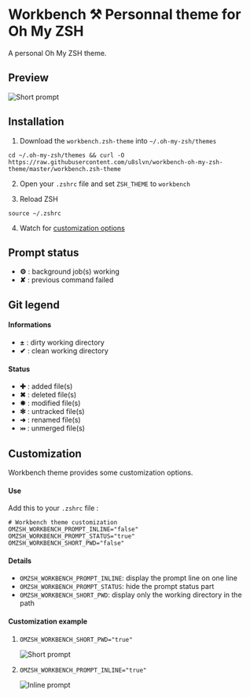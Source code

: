 # Workbench ⚒ Personnal theme for Oh My ZSH

A personal Oh My ZSH theme.

## Preview
![Short prompt](https://docs.google.com/uc?id=0B30nOrEpfS9zR3BndmtQUUtuS00)

## Installation

1. Download the `workbench.zsh-theme` into `~/.oh-my-zsh/themes`

`cd ~/.oh-my-zsh/themes && curl -O https://raw.githubusercontent.com/u8slvn/workbench-oh-my-zsh-theme/master/workbench.zsh-theme`

2. Open your `.zshrc` file and set `ZSH_THEME` to `workbench`

3. Reload ZSH

`source ~/.zshrc`

4. Watch for [customization options](#customization)

## Prompt status

* **⚙** : background job(s) working
* **✘** : previous command failed

## Git legend

#### Informations

* **±** : dirty working directory
* **✔** : clean working directory

#### Status
* **✚** : added file(s)
* **✖** : deleted file(s)
* **✸** : modified file(s)
* **✻** : untracked file(s)
* **➜** : renamed file(s)
* **⤔** : unmerged file(s)

## Customization

Workbench theme provides some customization options.

#### Use

Add this to your `.zshrc` file :
```
# Workbench theme customization
OMZSH_WORKBENCH_PROMPT_INLINE="false"
OMZSH_WORKBENCH_PROMPT_STATUS="true"
OMZSH_WORKBENCH_SHORT_PWD="false"
```

#### Details

* `OMZSH_WORKBENCH_PROMPT_INLINE`: display the prompt line on one line
* `OMZSH_WORKBENCH_PROMPT_STATUS`: hide the prompt status part
* `OMZSH_WORKBENCH_SHORT_PWD`: display only the working directory in the path 

#### Customization example

1. `OMZSH_WORKBENCH_SHORT_PWD="true"`
	
	![Short prompt](https://docs.google.com/uc?id=0B30nOrEpfS9zeHhGVGFNQjNnT2c)

2. `OMZSH_WORKBENCH_PROMPT_INLINE="true"`
	
	![Inline prompt](https://docs.google.com/uc?id=0B30nOrEpfS9zTWN4dGgzYUx3eDg)
